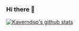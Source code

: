 ### Hi there 👋

[![Kaverndsp's github stats](https://github-readme-stats.vercel.app/api?username=kaverndsp)](https://github.com/kaverndsp/github-readme-stats)

